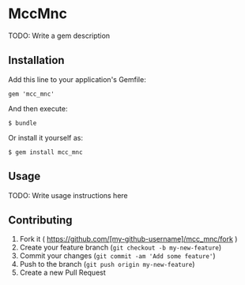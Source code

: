 # MccMnc

TODO: Write a gem description

## Installation

Add this line to your application's Gemfile:

    gem 'mcc_mnc'

And then execute:

    $ bundle

Or install it yourself as:

    $ gem install mcc_mnc

## Usage

TODO: Write usage instructions here

## Contributing

1. Fork it ( https://github.com/[my-github-username]/mcc_mnc/fork )
2. Create your feature branch (`git checkout -b my-new-feature`)
3. Commit your changes (`git commit -am 'Add some feature'`)
4. Push to the branch (`git push origin my-new-feature`)
5. Create a new Pull Request
